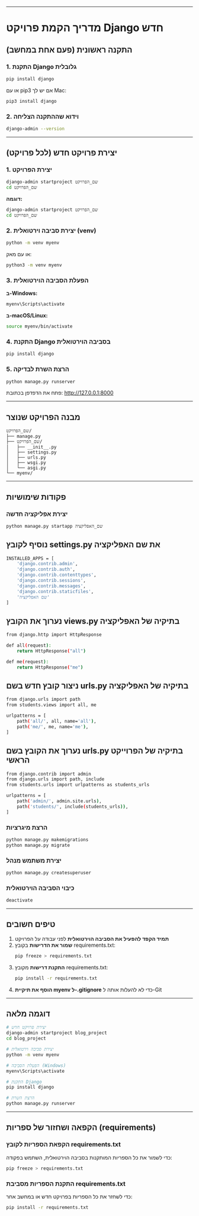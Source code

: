 <hr>

# מדריך הקמת פרויקט Django חדש

## התקנה ראשונית (פעם אחת במחשב)

### 1. התקנת Django גלובלית
```bash
pip install django
```

או עם pip3 אם יש לך Mac:
```bash
pip3 install django
```

### 2. וידוא שההתקנה הצליחה
```bash
django-admin --version
```

---

## יצירת פרויקט חדש (לכל פרויקט)

### 1. יצירת הפרויקט
```bash
django-admin startproject שם_הפרויקט
cd שם_הפרויקט
```

**דוגמה:**
```bash
django-admin startproject שם_הפרויקט
cd שם_הפרויקט
```

### 2. יצירת סביבה וירטואלית (venv)
```bash
python -m venv myenv
```

או עם מאק:
```bash
python3 -m venv myenv
```

### 3. הפעלת הסביבה הוירטואלית

**ב-Windows:**
```bash
myenv\Scripts\activate
```

**ב-macOS/Linux:**
```bash
source myenv/bin/activate
```

### 4. התקנת Django בסביבה הוירטואלית
```bash
pip install django
```

### 5. הרצת השרת לבדיקה
```bash
python manage.py runserver
```

פתח את הדפדפן בכתובת: http://127.0.0.1:8000

---

## מבנה הפרויקט שנוצר
```
שם_הפרויקט/
├── manage.py
├── שם_הפרויקט/
│   ├── __init__.py
│   ├── settings.py
│   ├── urls.py
│   ├── wsgi.py
│   └── asgi.py
└── myenv/
```

---

## פקודות שימושיות

### יצירת אפליקציה חדשה
```bash
python manage.py startapp שם_האפליקציה
```

## נוסיף לקובץ settings.py את שם האפליקציה
```bash
INSTALLED_APPS = [
    'django.contrib.admin',
    'django.contrib.auth',
    'django.contrib.contenttypes',
    'django.contrib.sessions',
    'django.contrib.messages',
    'django.contrib.staticfiles',
    'שם האפליקציה'
]
```


## נערוך את הקובץ views.py בתיקיה של האפליקציה
```bash
from django.http import HttpResponse

def all(request):
    return HttpResponse("all")

def me(request):
    return HttpResponse("me")
```

## ניצור קובץ חדש בשם urls.py בתיקיה של האפליקציה
```bash
from django.urls import path
from students.views import all, me

urlpatterns = [
    path('all/', all, name='all'),
    path('me/', me, name='me'),
]
```

## נערוך את הקובץ בשם urls.py בתיקיה של הפרוייקט הראשי
```bash
from django.contrib import admin
from django.urls import path, include
from students.urls import urlpatterns as students_urls

urlpatterns = [
    path('admin/', admin.site.urls),
    path('students/', include(students_urls)),
]
```



### הרצת מיגרציות
```bash
python manage.py makemigrations
python manage.py migrate
```

### יצירת משתמש מנהל
```bash
python manage.py createsuperuser
```

### כיבוי הסביבה הוירטואלית
```bash
deactivate
```

---

## טיפים חשובים

1. **תמיד הקפד להפעיל את הסביבה הוירטואלית** לפני עבודה על הפרויקט
2. **שמור את הדרישות** בקובץ requirements.txt:
   ```bash
   pip freeze > requirements.txt
   ```
3. **התקנת דרישות** מקובץ requirements.txt:
   ```bash
   pip install -r requirements.txt
   ```
4. **הוסף את תיקיית myenv ל-.gitignore** כדי לא להעלות אותה ל-Git

---

## דוגמה מלאה
```bash
# יצירת פרויקט חדש
django-admin startproject blog_project
cd blog_project

# יצירת סביבה וירטואלית
python -m venv myenv

# הפעלת הסביבה (Windows)
myenv\Scripts\activate

# התקנת Django
pip install django

# הרצת השרת
python manage.py runserver
```


---

## הקפאה ושחזור של ספריות (requirements)

### הקפאת הספריות לקובץ requirements.txt
כדי לשמור את כל הספריות המותקנות בסביבה הוירטואלית, השתמש בפקודה:
```bash
pip freeze > requirements.txt
```

### התקנת הספריות מסביבת requirements.txt
כדי לשחזר את כל הספריות בפרויקט חדש או במחשב אחר:
```bash
pip install -r requirements.txt
```
